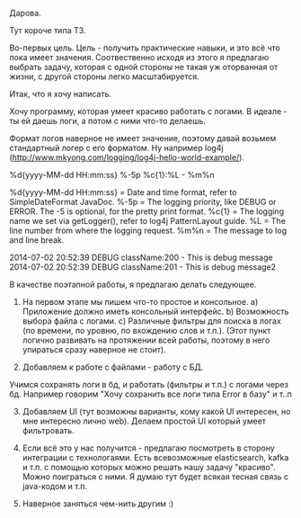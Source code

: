 Дарова. 

Тут короче типа ТЗ. 

Во-первых цель. 
Цель - получить практические навыки, и это всё что пока имеет значения. 
Соотвественно исходя из этого я предлагаю выбрать задачу, которая с одной стороны 
не такая уж оторванная от жизни, с другой стороны легко масштабируется. 

Итак, что я хочу написать. 

Хочу программу, которая умеет красиво работать с логами. В идеале - ты ей даешь логи, а потом с ними что-то делаешь. 

Формат логов наверное не имеет значение, поэтому давай возьмем стандартный логер с его форматом. Ну например log4j (http://www.mkyong.com/logging/log4j-hello-world-example/). 

%d{yyyy-MM-dd HH:mm:ss} %-5p %c{1}:%L - %m%n

%d{yyyy-MM-dd HH:mm:ss} = Date and time format, refer to SimpleDateFormat JavaDoc.
%-5p = The logging priority, like DEBUG or ERROR. The -5 is optional, for the pretty print format.
%c{1} = The logging name we set via getLogger(), refer to log4j PatternLayout guide.
%L = The line number from where the logging request.
%m%n = The message to log and line break.

2014-07-02 20:52:39 DEBUG className:200 - This is debug message
2014-07-02 20:52:39 DEBUG className:201 - This is debug message2


В качестве поэтапной работы, я предлагаю делать следующее. 

1)  На первом этапе мы пишем что-то простое и консольное. 
  a) Приложение должно иметь консольный интерфейс.
  b) Возможность выбора файла с логами.
  c) Различные фильтры для поиска в логах  (по времени, по уровню, по вхождению слов и т.п.). 
      (Этот пункт логично развивать на протяжении всей работы, поэтому в него упираться сразу наверное не стоит).

2) Добавляем к работе с файлами - работу с БД. 

Учимся сохранять логи в бд, и работать (фильтры и т.п.) с логами через бд.  Например говорим "Хочу сохранить все логи типа Error в базу" и т..п

3) Добавляем UI (тут возможны варианты, кому какой UI интересен, но мне интересно лично web). Делаем простой UI который умеет фильтровать.

4) Если всё это у нас получится - предлагаю посмотреть в сторону интеграции с технологаями.
Есть всевозможные elasticsearch, kafka и т.п. с помощью которых можно решать нашу задачу "красиво". Можно поиграться с ними. Я думаю тут будет всякая тесная связь с java-кодом и т.п. 

5) Наверное заняться чем-нить другим :)

